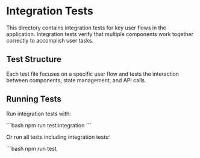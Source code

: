 # Integration Tests

This directory contains integration tests for key user flows in the application. Integration tests verify that multiple components work together correctly to accomplish user tasks.

## Test Structure

Each test file focuses on a specific user flow and tests the interaction between components, state management, and API calls.

## Running Tests

Run integration tests with:

\`\`\`bash
npm run test:integration
\`\`\`

Or run all tests including integration tests:

\`\`\`bash
npm run test
